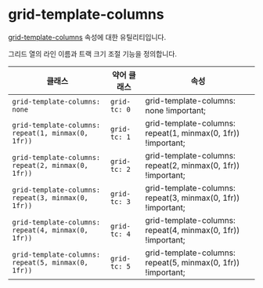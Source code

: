 # grid-template-columns

[grid-template-columns](https://developer.mozilla.org/en-US/docs/Web/CSS/grid-template-columns) 속성에 대한 유틸리티입니다.

그리드 열의 라인 이름과 트랙 크기 조절 기능을 정의합니다.

<table>
  <thead>
    <tr>
      <th scope="col">클래스</th>
      <th scope="col">약어 클래스</th>
      <th scope="col">속성</th>
    </tr>
  </thead>
  <tbody>
  <!-- grid-template-columns: none -->
<tr>
  <td><code>grid-template-columns: none</code></td>
  <td><code>grid-tc: 0</code></td>
  <td><span class="code">grid-template-columns: none !important;</span></td>
</tr>

<!-- grid-template-columns: repeat(1, minmax(0, 1fr)) -->
<tr>
  <td><code>grid-template-columns: repeat(1, minmax(0, 1fr))</code></td>
  <td><code>grid-tc: 1</code></td>
  <td><span class="code">grid-template-columns: repeat(1, minmax(0, 1fr)) !important;</span></td>
</tr>

<!-- grid-template-columns: repeat(2, minmax(0, 1fr)) -->
<tr>
  <td><code>grid-template-columns: repeat(2, minmax(0, 1fr))</code></td>
  <td><code>grid-tc: 2</code></td>
  <td><span class="code">grid-template-columns: repeat(2, minmax(0, 1fr)) !important;</span></td>
</tr>

<!-- grid-template-columns: repeat(3, minmax(0, 1fr)) -->
<tr>
  <td><code>grid-template-columns: repeat(3, minmax(0, 1fr))</code></td>
  <td><code>grid-tc: 3</code></td>
  <td><span class="code">grid-template-columns: repeat(3, minmax(0, 1fr)) !important;</span></td>
</tr>

<!-- grid-template-columns: repeat(4, minmax(0, 1fr)) -->
<tr>
  <td><code>grid-template-columns: repeat(4, minmax(0, 1fr))</code></td>
  <td><code>grid-tc: 4</code></td>
  <td><span class="code">grid-template-columns: repeat(4, minmax(0, 1fr)) !important;</span></td>
</tr>

<!-- grid-template-columns: repeat(5, minmax(0, 1fr)) -->
<tr>
  <td><code>grid-template-columns: repeat(5, minmax(0, 1fr))</code></td>
  <td><code>grid-tc: 5</code></td>
  <td><span class="code">grid-template-columns: repeat(5, minmax(0, 1fr)) !important;</span></td>
</tr>

  </tbody>

</table>
